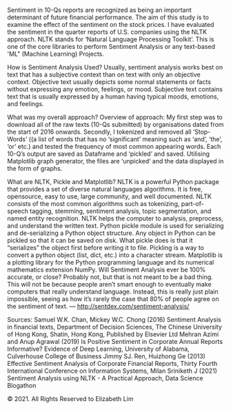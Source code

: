 Sentiment in 10-Qs reports are recognized as being an important determinant of future financial performance. The aim of this study is to examine the effect of the sentiment on the stock prices. I have evaluated the sentiment in the quarter reports of U.S. companies using the NLTK approach. NLTK stands for ‘Natural Language Processing Toolkit’. This is one of the core libraries to perform Sentiment Analysis or any text-based 'ML" (Machine Learning) Projects. 

How is Sentiment Analysis Used? Usually, sentiment analysis works best on text that has a subjective context than on text with only an objective context. Objective text usually depicts some normal statements or facts without expressing any emotion, feelings, or mood. Subjective text contains text that is usually expressed by a human having typical moods, emotions, and feelings.

What was my overall approach? Overview of approach: My first step was to download all of the raw texts (10-Qs submitted) by organisations dated from the start of 2016 onwards. Secondly, I tokenized and removed all ‘Stop-Words’ ((a list of words that has no ‘significant’ meaning such as ‘and’, ‘the’, ‘or’ etc.) and tested the frequency of most common appearing words. Each 10-Q’s output are saved as Dataframe and ‘pickled’ and saved. Utilising Matplotlib graph generator, the files are ‘unpicked’ and the data displayed in the form of graphs.

What are NLTK, Pickle and Matplotlib? NLTK is a powerful Python package that provides a set of diverse natural languages algorithms. It is free, opensource, easy to use, large community, and well documented. NLTK consists of the most common algorithms such as tokenizing, part-of-speech tagging, stemming, sentiment analysis, topic segmentation, and named entity recognition. NLTK helps the computer to analysis, preprocess, and understand the written text. Python pickle module is used for serializing and de-serializing a Python object structure. Any object in Python can be pickled so that it can be saved on disk. What pickle does is that it “serializes” the object first before writing it to file. Pickling is a way to convert a python object (list, dict, etc.) into a character stream.  Matplotlib is a plotting library for the Python programming language and its numerical mathematics extension NumPy.
Will Sentiment Analysis ever be 100% accurate, or close? Probably not, but that is not meant to be a bad thing. This will not be because people aren’t smart enough to eventually make computers that really understand language. Instead, this is really just plain impossible, seeing as how it’s rarely the case that 80% of people agree on the sentiment of text. — http://sentdex.com/sentiment-analysis/

Sources: Samuel W.K. Chan, Mickey W.C. Chong (2016) Sentiment Analysis in financial texts, Department of Decision Sciences, The Chinese University of Hong Kong, Shatin, Hong Kong, Published by Elsevier Ltd Mehran Azimi and Anup Agrawal (2019) Is Positive Sentiment in Corporate Annual Reports Informative? Evidence of Deep Learning, University of Alabama, Culverhouse College of Business Jimmy SJ. Ren, Huizhong Ge (2013) Effective Sentiment Analysis of Corporate Financial Reports, Thirty Fourth International Conference on Information Systems, Milan Sriniketh J (2021) Sentiment Analysis using NLTK - A Practical Approach, Data Science Blogathon

© 2021. All Rights Reserved to Elizabeth Lim
